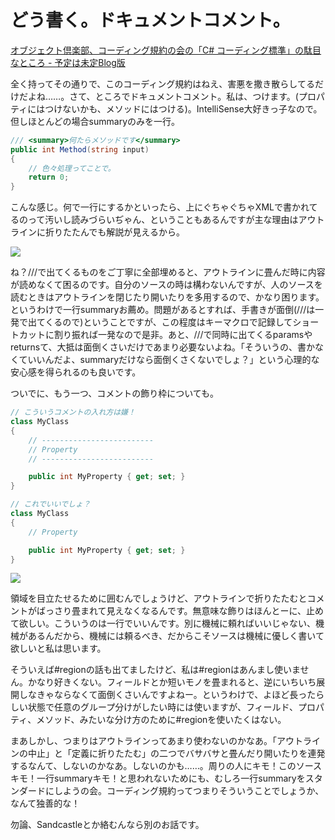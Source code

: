 # どう書く。ドキュメントコメント。

[オブジェクト倶楽部、コーディング規約の会の「C# コーディング標準」の駄目なところ - 予定は未定Blog版](http://d.hatena.ne.jp/bleis-tift/20090804/1249389793 "オブジェクト倶楽部、コーディング規約の会の「C# コーディング標準」の駄目なところ - 予定は未定Blog版")

全く持ってその通りで、このコーディング規約はねえ、害悪を撒き散らしてるだけだよね……。さて、ところでドキュメントコメント。私は、つけます。(プロパティにはつけないかも、メソッドにはつける)。IntelliSense大好きっ子なので。但しほとんどの場合summaryのみを一行。

```csharp
/// <summary>何たらメソッドです</summary>
public int Method(string input)
{
    // 色々処理ってことで。
    return 0;
}
```

こんな感じ。何で一行にするかといったら、上にぐちゃぐちゃXMLで書かれてるのって汚いし読みづらいぢゃん、ということもあるんですが主な理由はアウトラインに折りたたんでも解説が見えるから。

<p class="noindent">
	<img src="http://neue.cc/wp-content/uploads/image/outline.jpg">
</p>

ね？///で出てくるものをご丁寧に全部埋めると、アウトラインに畳んだ時に内容が読めなくて困るのです。自分のソースの時は構わないんですが、人のソースを読むときはアウトラインを閉じたり開いたりを多用するので、かなり困ります。というわけで一行summaryお薦め。問題があるとすれば、手書きが面倒(///は一発で出てくるので)ということですが、この程度はキーマクロで記録してショートカットに割り振れば一発なので是非。あと、///で同時に出てくるparamsやreturnsて、大抵は面倒くさいだけであまり必要ないよね。「そういうの、書かなくていいんだよ、summaryだけなら面倒くさくないでしょ？」という心理的な安心感を得られるのも良いです。

ついでに、もう一つ、コメントの飾り枠についても。

```csharp
// こういうコメントの入れ方は嫌！
class MyClass
{
    // -------------------------
    // Property
    // -------------------------

    public int MyProperty { get; set; }
}

// これでいいでしょ？
class MyClass
{
    // Property

    public int MyProperty { get; set; }
}
```

<p class="noindent">
	<img src="http://neue.cc/wp-content/uploads/image/commentoutline.jpg">
</p>

領域を目立たせるために囲むんでしょうけど、アウトラインで折りたたむとコメントがばっさり畳まれて見えなくなるんです。無意味な飾りはほんとーに、止めて欲しい。こういうのは一行でいいんです。別に機械に頼ればいいじゃない、機械があるんだから、機械には頼るべき、だからこそソースは機械に優しく書いて欲しいと私は思います。

そういえば#regionの話も出てましたけど、私は#regionはあんまし使いません。かなり好きくない。フィールドとか短いモノを畳まれると、逆にいちいち展開しなきゃならなくて面倒くさいんですよねー。というわけで、よほど長ったらしい状態で任意のグループ分けがしたい時には使いますが、フィールド、プロパティ、メソッド、みたいな分け方のために#regionを使いたくはない。

まあしかし、つまりはアウトラインってあまり使わないのかなあ。「アウトラインの中止」と「定義に折りたたむ」の二つでバサバサと畳んだり開いたりを連発するなんて、しないのかなあ。しないのかも……。周りの人にキモ！このソースキモ！一行summaryキモ！と思われないためにも、むしろ一行summaryをスタンダードにしようの会。コーディング規約ってつまりそういうことでしょうか、なんて独善的な！

勿論、Sandcastleとか絡むんなら別のお話です。